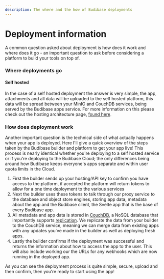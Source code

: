 ```yaml
---
description: The where and the how of Budibase deployments
---
```


# Deployment information

A common question asked about deployment is how does it work and where does it go - an important question to ask before considering a platform to build your tools on top of.

### Where deployments go

#### Self hosted

In the case of a self hosted deployment the answer is very simple, the app, attachments and all data will be uploaded to the self hosted platform, this data will be spread between your MinIO and CouchDB services, being served by the Budibase apps service. For more information on this please check out the hosting architecture page, [found here](../self-hosting/budibase-architecture.md).

### How does deployment work

Another important question is the technical side of what actually happens when your app is deployed. Here I'll give a quick overview of the steps taken by the Budibase builder and platform to get your app live! This process is nearly identical whether you're deploying to a self hosted service or if you're deploying to the Budibase Cloud; the only differences being around how Budibase keeps everyone's apps separate and within user quota limits in the Cloud.

1. First the builder sends up your hosting/API key to confirm you have access to the platform, if accepted the platform will return tokens to allow for a one time deployment to the various services
2. Next the builder uses these tokens to talk through our proxy service to the database and object store engines, storing app data, metadata about the app and the Budibase client, the Svelte app that is the base of every Budibase app.
3. All metadata and app data is stored in [CouchDB](https://couchdb.apache.org/), a NoSQL database that importantly supports [replication](https://docs.couchdb.org/en/stable/replication/protocol.html). We replicate the data from your builder to the CouchDB service, meaning we can merge data from existing apps with any updates you've made in the builder as well as deploying fresh apps.
4. Lastly the builder confirms if the deployment was successful and returns the information about how to access the app to the user. This will also include working our the URLs for any webhooks which are now running in the deployed app.

As you can see the deployment process is quite simple, secure, upload and then confirm, then you're ready to start using the app!

